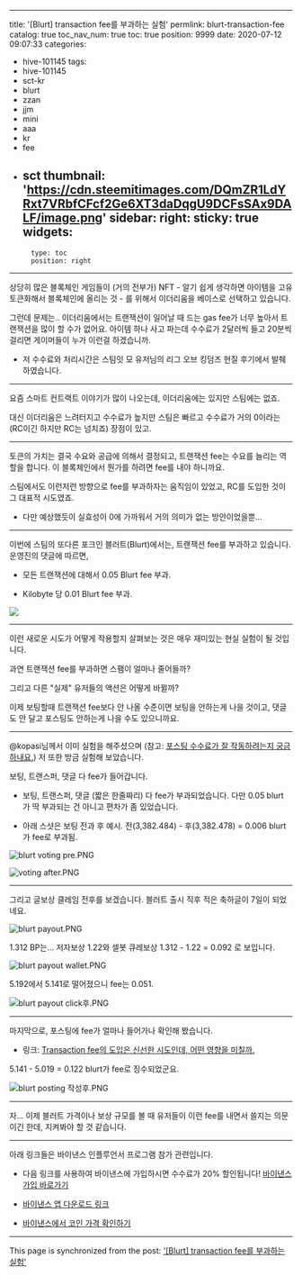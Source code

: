 
---
title: '[Blurt] transaction fee를 부과하는 실험'
permlink: blurt-transaction-fee
catalog: true
toc_nav_num: true
toc: true
position: 9999
date: 2020-07-12 09:07:33
categories:
- hive-101145
tags:
- hive-101145
- sct-kr
- blurt
- zzan
- jjm
- mini
- aaa
- kr
- fee
- sct
thumbnail: 'https://cdn.steemitimages.com/DQmZR1LdYRxt7VRbfCFcf2Ge6XT3daDqgU9DCFsSAx9DALF/image.png'
sidebar:
    right:
        sticky: true
widgets:
    -
        type: toc
        position: right
---


상당히 많은 블록체인 게임들이 (거의 전부가) NFT - 알기 쉽게 생각하면 아이템을 고유 토큰화해서 블록체인에 올리는 것 - 를 위해서 이더리움을 베이스로 선택하고 있습니다.

그런데 문제는.. 이더리움에서는 트랜잭션이 일어날 때 드는 gas fee가 너무 높아서 트랜잭션을 많이 할 수가 없어요. 아이템 하나 사고 파는데 수수료가 2달러씩 들고 20분씩 걸리면 게이머들이 누가 이런걸 하겠습니까.

* 저 수수료와 처리시간은 스팀잇 모 유저님의 리그 오브 킹덤즈 현질 후기에서 발췌하였습니다.

---

요즘 스마트 컨트랙트 이야기가 많이 나오는데, 이더리움에는 있지만 스팀에는 없죠. 

대신 이더리움은 느려터지고 수수료가 높지만 스팀은 빠르고 수수료가 거의 0이라는 (RC이긴 하지만 RC는 넘치죠) 장점이 있고.

---

토큰의 가치는 결국 수요와 공급에 의해서 결정되고, 트랜잭션 fee는 수요를 늘리는 역할을 합니다. 이 블록체인에서 뭔가를 하려면 fee를 내야 하니까요. 

스팀에서도 이런저런 방향으로 fee를 부과하자는 움직임이 있었고, RC를 도입한 것이 그 대표적 시도였죠.

* 다만 예상했듯이 실효성이 0에 가까워서 거의 의미가 없는 방안이었을뿐...

---

이번에 스팀의 또다른 포크인 블러트(Blurt)에서는, 트랜잭션 fee를 부과하고 있습니다. 운영진의 댓글에 따르면, 

* 모든 트랜잭션에 대해서 0.05 Blurt fee 부과.

* Kilobyte 당 0.01 Blurt fee 부과.

![](https://cdn.steemitimages.com/DQmZR1LdYRxt7VRbfCFcf2Ge6XT3daDqgU9DCFsSAx9DALF/image.png)
<br>

---

이런 새로운 시도가 어떻게 작용할지 살펴보는 것은 매우 재미있는 현실 실험이 될 것입니다.

과연 트랜잭션 fee를 부과하면 스팸이 얼마나 줄어들까?

그리고 다른 "실제" 유저들의 액션은 어떻게 바뀔까?

이제 보팅할때 트랜잭션 fee보다 안 나올 수준이면 보팅을 안하는게 나을 것이고, 댓글도 안 달고 포스팅도 안하는게 나을 수도 있으니까요.

---

@kopasi님께서 이미 실험을 해주셨으며 (참고: [포스팅 수수료가 잘 작동하려는지 궁금하내요.](https://blurt.world/kr/@kopasi/2hb14n)) 저 또한 방금 실험해 보았습니다.

보팅, 트랜스퍼, 댓글 다 fee가 들어갑니다. 

* 보팅, 트랜스퍼, 댓글 (짧은 한줄짜리) 다 fee가 부과되었습니다. 다만 0.05 blurt 가 딱 부과되는 건 아니고 편차가 좀 있었습니다. 

* 아래 스샷은 보팅 전과 후 예시. 전(3,382.484) - 후(3,382.478) = 0.006 blurt가 fee로 부과됨. 

![blurt voting pre.PNG](https://cdn.steemitimages.com/DQmWNYEN1Tss6psXJCZbYoggJvjdK45CNEYoKpQx3YKQsTB/blurt%20voting%20pre.PNG)
<br>

![voting after.PNG](https://cdn.steemitimages.com/DQmYcsqjfXUyzcoQQBmDhVg7KGvkkJ65ZDbzZYdDwryu9gp/voting%20after.PNG)
<br>

---

그리고 글보상 클레임 전후를 보겠습니다. 블러트 출시 직후 적은 축하글이 7일이 되었네요.

![blurt payout.PNG](https://cdn.steemitimages.com/DQmVk3CWRgvtTV1Eg7ixd5F9rooZusbpPJZT3j8BJhkwFx2/blurt%20payout.PNG)
<br>

1.312 BP는... 저자보상 1.22와 셀봇 큐레보상 1.312 - 1.22 = 0.092 로 보입니다. 

![blurt payout wallet.PNG](https://cdn.steemitimages.com/DQmZJFMyNbiMJGF4qpsAK2BBnq9XTizFdeM8cnNUF6uS79D/blurt%20payout%20wallet.PNG)
<br>

5.192에서 5.141로 떨어졌으니 fee는 0.051.

![blurt payout click후.PNG](https://cdn.steemitimages.com/DQmXCiZSbtrDDm1i9zgCNomjHLE8cEEaP1GZQbVRQdHv8Eo/blurt%20payout%20click%ED%9B%84.PNG)
<br>

---

마지막으로, 포스팅에 fee가 얼마나 들어가나 확인해 봤습니다. 

* 링크: [Transaction fee의 도입은 신선한 시도인데, 어떤 영향을 미칠까.](https://blurt.world/kr/@glory7/transaction-fee)

5.141 - 5.019 = 0.122 blurt가 fee로 징수되었군요. 

![blurt posting 작성후.PNG](https://cdn.steemitimages.com/DQmc2AoEn9oD6vtAneRP1zWMwESN3c8wW2TgxetTtfLkGoE/blurt%20posting%20%EC%9E%91%EC%84%B1%ED%9B%84.PNG)

---

자... 이제 블러트 가격이나 보상 규모를 볼 때 유저들이 이런 fee를 내면서 쓸지는 의문이긴 한데, 지켜봐야 할 것 같습니다. 

---

아래 링크들은 바이낸스 인플루언서 프로그램 참가 관련입니다.

* 다음 링크를 사용하여 바이낸스에 가입하시면 수수료가 20% 할인됩니다! [바이낸스 가입 바로가기](https://www.binance.com/kr/register?ref=E04RA3Q3)

* [바이낸스 앱 다운로드 링크](https://bit.ly/3aPFbzE)

* [바이낸스에서 코인 가격 확인하기](https://bit.ly/3fYMNTp)

- - -

This page is synchronized from the post: ['[Blurt] transaction fee를 부과하는 실험'](https://steemit.com/@glory7/blurt-transaction-fee)
